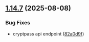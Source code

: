 ## [1.14.7](https://github.com/arpanrec/arpanrec.nebula/compare/1.14.6...1.14.7) (2025-08-08)


### Bug Fixes

* cryptpass api endpoint ([82a0d9f](https://github.com/arpanrec/arpanrec.nebula/commit/82a0d9f7d69b7fca71c6b4820f92f2fc46e80840))

